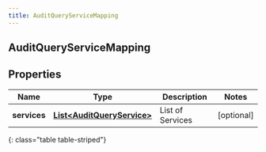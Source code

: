 ```yaml
---
title: AuditQueryServiceMapping
---
```


## AuditQueryServiceMapping

## Properties

| Name         | Type                                                                           | Description      | Notes      |
| ------------ | ------------------------------------------------------------------------------ | ---------------- | ---------- |
| **services** | <!----><!---->[**List&lt;AuditQueryService&gt;**](AuditQueryService.md)<!----> | List of Services | [optional] |

{: class="table table-striped"}

